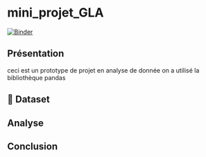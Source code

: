 # mini_projet_GLA

[![Binder](https://mybinder.org/badge_logo.svg)](https://mybinder.org/v2/gh/abdelghanids/data-analysis-new/master?filepath=index.ipynb)

## Présentation

ceci est un prototype de projet en analyse de donnée
on a utilisé la bibliothèque pandas

## :file_folder: Dataset 



## Analyse


## Conclusion 


